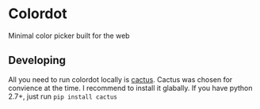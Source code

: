 # Colordot

Minimal color picker built for the web

## Developing

All you need to run colordot locally is [cactus](https://github.com/koenbok/Cactus). Cactus was chosen for convience at the time. I recommend to install it glabally. If you have python 2.7+, just run `pip install cactus`